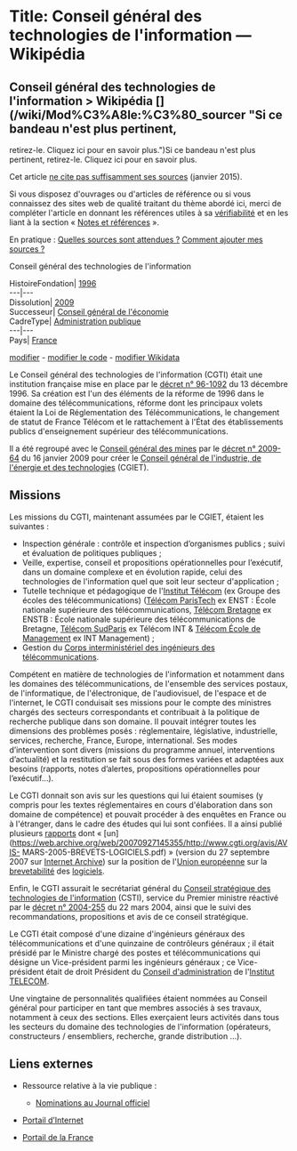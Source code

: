 # Title: Conseil général des technologies de l'information — Wikipédia

## Conseil général des technologies de l'information > Wikipédia [](/wiki/Mod%C3%A8le:%C3%80_sourcer "Si ce bandeau n'est plus pertinent,
retirez-le. Cliquez ici pour en savoir plus.")Si ce bandeau n'est plus
pertinent, retirez-le. Cliquez ici pour en savoir plus.

[](/wiki/Fichier:2017-fr.wp-orange-source.svg)

Cet article [ne cite pas suffisamment ses
sources](/wiki/Wikip%C3%A9dia:Citez_vos_sources "Wikipédia:Citez vos sources")
(janvier 2015).

Si vous disposez d'ouvrages ou d'articles de référence ou si vous connaissez
des sites web de qualité traitant du thème abordé ici, merci de compléter
l'article en donnant les références utiles à sa
[vérifiabilité](/wiki/Wikip%C3%A9dia:V%C3%A9rifiabilit%C3%A9
"Wikipédia:Vérifiabilité") et en les liant à la section « [Notes et
références](/wiki/Aide:Ins%C3%A9rer_une_r%C3%A9f%C3%A9rence "Aide:Insérer une
référence") ».

En pratique : [Quelles sources sont attendues
?](/wiki/Wikip%C3%A9dia:Citez_vos_sources#Qualité_des_sources "Wikipédia:Citez
vos sources") [Comment ajouter mes sources
?](/wiki/Aide:Ins%C3%A9rer_une_r%C3%A9f%C3%A9rence_\(%C3%89diteur_visuel\)
"Aide:Insérer une référence \(Éditeur visuel\)")

Conseil général des technologies de l'information

HistoireFondation|  [1996](/wiki/1996
"1996")[](https://www.wikidata.org/wiki/Q2994054?uselang=fr#P571 "Voir et
modifier les données sur Wikidata")  
---|---  
Dissolution|  [2009](/wiki/2009
"2009")[](https://www.wikidata.org/wiki/Q2994054?uselang=fr#P576 "Voir et
modifier les données sur Wikidata")  
Successeur|  [Conseil général de
l'économie](/wiki/Conseil_g%C3%A9n%C3%A9ral_de_l%27%C3%A9conomie,_de_l%27industrie,_de_l%27%C3%A9nergie_et_des_technologies
"Conseil général de l'économie, de l'industrie, de l'énergie et des
technologies")[](https://www.wikidata.org/wiki/Q2994054?uselang=fr#P1366 "Voir
et modifier les données sur Wikidata")  
CadreType|  [Administration publique](/wiki/Administration_publique
"Administration
publique")[](https://www.wikidata.org/wiki/Q2994054?uselang=fr#P31 "Voir et
modifier les données sur Wikidata")  
---|---  
Pays|  [](/wiki/Fichier:Flag_of_France.svg) [France](/wiki/France
"France")[](https://www.wikidata.org/wiki/Q2994054?uselang=fr#P17 "Voir et
modifier les données sur Wikidata")  
  
[modifier](https://fr.wikipedia.org/w/index.php?title=Conseil_g%C3%A9n%C3%A9ral_des_technologies_de_l%27information&veaction=edit&section=0)
\- [modifier le
code](https://fr.wikipedia.org/w/index.php?title=Conseil_g%C3%A9n%C3%A9ral_des_technologies_de_l%27information&action=edit&section=0)
\- [modifier Wikidata](https://www.wikidata.org/wiki/Q2994054
"d:Q2994054")[](/wiki/Mod%C3%A8le:Infobox_Organisation2 "Documentation du
modèle")

Le Conseil général des technologies de l'information (CGTI) était une
institution française mise en place par le [décret n°
96-1092](https://www.legifrance.gouv.fr/WAspad/UnTexteDeJorf?numjo=MIPP9600415D)
du 13 décembre 1996. Sa création est l'un des éléments de la réforme de 1996
dans le domaine des télécommunications, réforme dont les principaux volets
étaient la Loi de Réglementation des Télécommunications, le changement de
statut de France Télécom et le rattachement à l'État des établissements
publics d'enseignement supérieur des télécommunications.

Il a été regroupé avec le [Conseil général des
mines](/wiki/Conseil_g%C3%A9n%C3%A9ral_des_mines "Conseil général des mines")
par le [décret n°
2009-64](https://www.legifrance.gouv.fr/WAspad/UnTexteDeJorf?numjo=ECEP0827531D)
du 16 janvier 2009 pour créer le [Conseil général de l'industrie, de l'énergie
et des
technologies](/wiki/Conseil_g%C3%A9n%C3%A9ral_de_l%27industrie,_de_l%27%C3%A9nergie_et_des_technologies
"Conseil général de l'industrie, de l'énergie et des technologies") (CGIET).

## Missions

Les missions du CGTI, maintenant assumées par le CGIET, étaient les suivantes
:

  * Inspection générale : contrôle et inspection d’organismes publics ; suivi et évaluation de politiques publiques ;
  * Veille, expertise, conseil et propositions opérationnelles pour l’exécutif, dans un domaine complexe et en évolution rapide, celui des technologies de l'information quel que soit leur secteur d'application ;
  * Tutelle technique et pédagogique de l'[Institut Télécom](/wiki/Institut_T%C3%A9l%C3%A9com "Institut Télécom") (ex Groupe des écoles des télécommunications) ([Télécom ParisTech](/wiki/T%C3%A9l%C3%A9com_ParisTech "Télécom ParisTech") ex ENST : École nationale supérieure des télécommunications, [Télécom Bretagne](/wiki/T%C3%A9l%C3%A9com_Bretagne "Télécom Bretagne") ex ENSTB : École nationale supérieure des télécommunications de Bretagne, [Télécom SudParis](/wiki/T%C3%A9l%C3%A9com_SudParis "Télécom SudParis") ex Télécom INT & [Télécom École de Management](/wiki/T%C3%A9l%C3%A9com_%C3%89cole_de_Management "Télécom École de Management") ex INT Management) ;
  * Gestion du [Corps interministériel des ingénieurs des télécommunications](/wiki/Corps_des_t%C3%A9l%C3%A9communications "Corps des télécommunications").

Compétent en matière de technologies de l'information et notamment dans les
domaines des télécommunications, de l'ensemble des services postaux, de
l'informatique, de l'électronique, de l'audiovisuel, de l'espace et de
l'internet, le CGTI conduisait ses missions pour le compte des ministres
chargés des secteurs correspondants et contribuait à la politique de recherche
publique dans son domaine. Il pouvait intégrer toutes les dimensions des
problèmes posés : réglementaire, législative, industrielle, services,
recherche, France, Europe, international. Ses modes d’intervention sont divers
(missions du programme annuel, interventions d’actualité) et la restitution se
fait sous des formes variées et adaptées aux besoins (rapports, notes
d’alertes, propositions opérationnelles pour l’exécutif…).

Le CGTI donnait son avis sur les questions qui lui étaient soumises (y compris
pour les textes réglementaires en cours d'élaboration dans son domaine de
compétence) et pouvait procéder à des enquêtes en France ou à l'étranger, dans
le cadre des études qui lui sont confiées. Il a ainsi publié plusieurs
[rapports](http://www.cgti.org/missions.html) dont «
[un](https://web.archive.org/web/20070927145355/http://www.cgti.org/avis/AVIS-
MARS-2005-BREVETS-LOGICIELS.pdf) » (version du 27 septembre 2007 sur [Internet
Archive](/wiki/Internet_Archive "Internet Archive")) sur la position de
l'[Union européenne](/wiki/Union_europ%C3%A9enne "Union européenne") sur la
[brevetabilité](/w/index.php?title=Brevetabilit%C3%A9&action=edit&redlink=1
"Brevetabilité \(page inexistante\)") des [logiciels](/wiki/Logiciels
"Logiciels").

Enfin, le CGTI assurait le secrétariat général du [Conseil stratégique des
technologies de
l'information](/w/index.php?title=Conseil_strat%C3%A9gique_des_technologies_de_l%27information&action=edit&redlink=1
"Conseil stratégique des technologies de l'information \(page inexistante\)")
(CSTI), service du Premier ministre réactivé par le [décret n°
2004-255](https://www.legifrance.gouv.fr/WAspad/UnTexteDeJorf?numjo=PRMX0407064D)
du 22 mars 2004, ainsi que le suivi des recommandations, propositions et avis
de ce conseil stratégique.

Le CGTI était composé d'une dizaine d'ingénieurs généraux des
télécommunications et d'une quinzaine de contrôleurs généraux ; il était
présidé par le Ministre chargé des postes et télécommunications qui désigne un
Vice-président parmi les ingénieurs généraux ; ce Vice-président était de
droit Président du [Conseil d'administration](/wiki/Conseil_d%27administration
"Conseil d'administration") de l'[Institut TELECOM](/wiki/Institut_TELECOM
"Institut TELECOM").

Une vingtaine de personnalités qualifiées étaient nommées au Conseil général
pour participer en tant que membres associés à ses travaux, notamment à ceux
des sections. Elles exerçaient leurs activités dans tous les secteurs du
domaine des technologies de l'information (opérateurs, constructeurs /
ensembliers, recherche, grande distribution ...).

## Liens externes

  * Ressource relative à la vie publique[](https://www.wikidata.org/wiki/Q2994054?uselang=fr#identifiers "Voir et modifier les données sur Wikidata") : 
    * [Nominations au Journal officiel](http://jorfsearch.steinertriples.ch/Q2994054)

  * [](/wiki/Portail:Internet "Portail d’Internet") [Portail d’Internet](/wiki/Portail:Internet "Portail:Internet")
  * [](/wiki/Portail:France "Portail de la France") [Portail de la France](/wiki/Portail:France "Portail:France")

